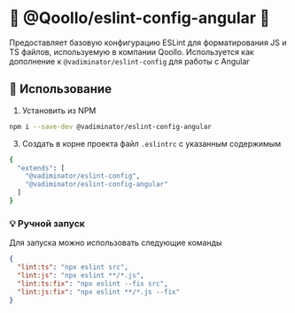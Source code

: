 # :whale: @Qoollo/eslint-config-angular :whale:

Предоставляет базовую конфигурацию ESLint для форматирования JS и TS файлов, используемую в компании Qoollo.
Используется как дополнение к `@vadiminator/eslint-config` для работы с Angular

## :dart: Использование

1) Установить из NPM

```bash
npm i --save-dev @vadiminator/eslint-config-angular
```

3) Создать в корне проекта файл `.eslintrc` с указанным содержимым
```bash
{
  "extends": [
    "@vadiminator/eslint-config",
    "@vadiminator/eslint-config-angular"
  ]
}
```

### :bulb: Ручной запуск

Для запуска можно использовать следующие команды

```json
{
  "lint:ts": "npx eslint src",
  "lint:js": "npx eslint **/*.js",
  "lint:ts:fix": "npx eslint --fix src",
  "lint:js:fix": "npx eslint **/*.js --fix"
}
```
